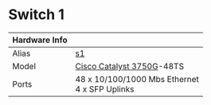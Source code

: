 
# Switch 1

**Hardware Info** | |
---|---
Alias | [s1]()
Model | [Cisco Catalyst 3750G](https://www.cisco.com/c/en/us/products/collateral/switches/catalyst-3750-series-switches/product_data_sheet0900aecd80371991.html)-48TS
Ports | 48 x 10/100/1000 Mbs Ethernet<br>4 x SFP Uplinks
